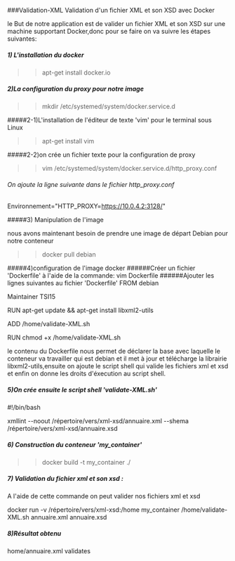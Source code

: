 ###Validation-XML
Validation d'un fichier XML et son XSD avec Docker

le But de notre application est de valider un fichier XML et son XSD sur une machine 
supportant Docker,donc pour se faire on va suivre les étapes suivantes:
##### 1) L'installation du docker
>>apt-get install docker.io

##### 2)La configuration du proxy pour notre image
>>mkdir /etc/systemed/system/docker.service.d

#####2-1)L'installation de l'éditeur de texte 'vim' pour le terminal sous Linux
>>apt-get install vim

#####2-2)on crée un fichier texte pour la configuration de proxy 
>>vim /etc/systemed/system/docker.service.d/http_proxy.conf
###### On ajoute la ligne suivante dans le fichier http_proxy.conf
Environnement="HTTP_PROXY=https://10.0.4.2:3128/"

#####3) Manipulation de l'image

nous avons maintenant besoin de prendre une image de départ Debian pour notre conteneur 

>>docker pull debian

#####4)configuration de l'image docker
######Créer un fichier 'Dockerfile' à l'aide de la commande:
vim Dockerfile
######Ajouter les lignes suivantes au fichier 'Dockerfile'
FROM debian

Maintainer TSI15

RUN apt-get update && apt-get install libxml2-utils

ADD /home/validate-XML.sh

RUN chmod +x /home/validate-XML.sh

le contenu du Dockerfile nous permet de déclarer la base avec laquelle le conteneur va travailler qui est debian
et il met à jour et télécharge la librairie libxml2-utils,ensuite on ajoute le script shell qui valide les fichiers xml et xsd
et enfin on donne les droits d'éxecution au script shell.


##### 5)On crée ensuite le script shell 'validate-XML.sh'
 #!/bin/bash
 
xmllint --noout /répertoire/vers/xml-xsd/annuaire.xml --shema /répertoire/vers/xml-xsd/annuaire.xsd

##### 6) Construction du conteneur 'my_container'
>>docker build -t my_container ./

##### 7) Validation du fichier xml et son xsd :
A l'aide de cette commande on peut valider nos fichiers xml et xsd 

docker run -v /répertoire/vers/xml-xsd:/home my_container /home/validate-XML.sh annuaire.xml annuaire.xsd

##### 8)Résultat obtenu

home/annuaire.xml validates

